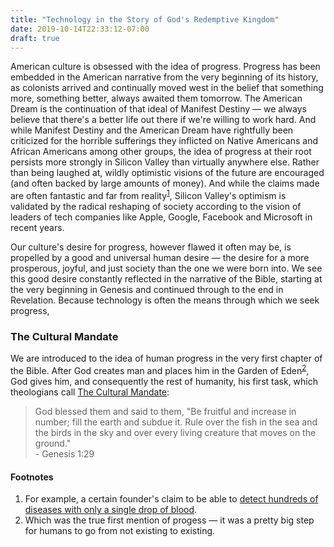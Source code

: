 ```yaml
---
title: "Technology in the Story of God's Redemptive Kingdom"
date: 2019-10-14T22:33:12-07:00
draft: true
---
```


American culture is obsessed with the idea of progress. Progress has been embedded in the American narrative from the very beginning of its history, as colonists arrived and continually moved west in the belief that something more, something better, always awaited them tomorrow. The American Dream is the continuation of that ideal of Manifest Destiny — we always believe that there's a better life out there if we're willing to work hard. And while Manifest Destiny and the American Dream have rightfully been criticized for the horrible sufferings they inflicted on Native Americans and African Americans among other groups, the idea of progress at their root persists more strongly in Silicon Valley than virtually anywhere else. Rather than being laughed at, wildly optimistic visions of the future are encouraged (and often backed by large amounts of money). And while the claims made are often fantastic and far from reality<sup>[1](#Footnotes)</sup>, Silicon Valley's optimism is validated by the radical reshaping of society according to the vision of leaders of tech companies like Apple, Google, Facebook and Microsoft in recent years.

Our culture's desire for progress, however flawed it often may be, is propelled by a good and universal human desire — the desire for a more prosperous, joyful, and just society than the one we were born into. We see this good desire constantly reflected in the narrative of the Bible, starting at the very beginning in Genesis and continued through to the end in Revelation. Because technology is often the means through which we seek progress,  

###  The Cultural Mandate

We are introduced to the idea of human progress in the very first chapter of the Bible. After God creates man and places him in the Garden of Eden<sup>[2](#Footnotes)</sup>, God gives him, and consequently the rest of humanity, his first task, which theologians call [The Cultural Mandate](https://en.wikipedia.org/wiki/Cultural_mandate):

> God blessed them and said to them, "Be fruitful and increase in number; fill the earth and subdue it. Rule over the fish in the sea and the birds in the sky and over every living creature that moves on the ground." <br> - Genesis 1:29

 



#### Footnotes
1. For example, a certain founder's claim to be able to [detect hundreds of diseases with only a single drop of blood]((https://en.wikipedia.org/wiki/Elizabeth_Holmes#Theranos)).
2. Which was the true first mention of progess — it was a pretty big step for humans to go from not existing to existing.